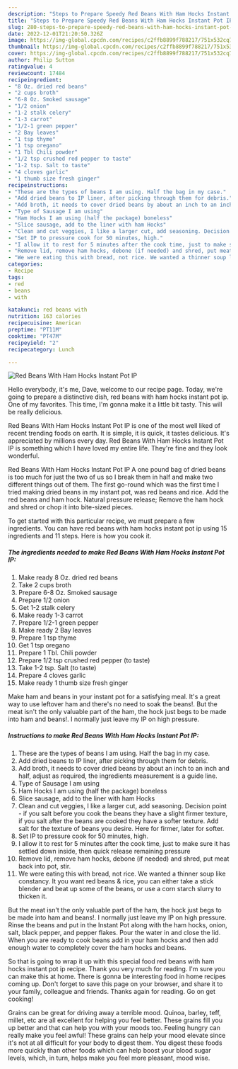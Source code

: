 ```yaml
---
description: "Steps to Prepare Speedy Red Beans With Ham Hocks Instant Pot IP"
title: "Steps to Prepare Speedy Red Beans With Ham Hocks Instant Pot IP"
slug: 280-steps-to-prepare-speedy-red-beans-with-ham-hocks-instant-pot-ip
date: 2022-12-01T21:20:50.326Z
image: https://img-global.cpcdn.com/recipes/c2ffb8899f788217/751x532cq70/red-beans-with-ham-hocks-instant-pot-ip-recipe-main-photo.jpg
thumbnail: https://img-global.cpcdn.com/recipes/c2ffb8899f788217/751x532cq70/red-beans-with-ham-hocks-instant-pot-ip-recipe-main-photo.jpg
cover: https://img-global.cpcdn.com/recipes/c2ffb8899f788217/751x532cq70/red-beans-with-ham-hocks-instant-pot-ip-recipe-main-photo.jpg
author: Philip Sutton
ratingvalue: 4
reviewcount: 17484
recipeingredient:
- "8 Oz. dried red beans"
- "2 cups broth"
- "6-8 Oz. Smoked sausage"
- "1/2 onion"
- "1-2 stalk celery"
- "1-3 carrot"
- "1/2-1 green pepper"
- "2 Bay leaves"
- "1 tsp thyme"
- "1 tsp oregano"
- "1 Tbl Chili powder"
- "1/2 tsp crushed red pepper to taste"
- "1-2 tsp. Salt to taste"
- "4 cloves garlic"
- "1 thumb size fresh ginger"
recipeinstructions:
- "These are the types of beans I am using. Half the bag in my case."
- "Add dried beans to IP liner, after picking through them for debris."
- "Add broth, it needs to cover dried beans by about an inch to an inch and half, adjust as required, the ingredients measurement is a guide line."
- "Type of Sausage I am using"
- "Ham Hocks I am using (half the package) boneless"
- "Slice sausage, add to the liner with ham Hocks"
- "Clean and cut veggies, I like a larger cut, add seasoning. Decision point - if you salt before you cook the beans they have a slight firmer texture, if you salt after the beans are cooked they have a softer texture. Add salt for the texture of beans you desire. Here for firmer, later for softer."
- "Set IP to pressure cook for 50 minutes, high."
- "I allow it to rest for 5 minutes after the cook time, just to make sure it has settled down inside, then quick release remaining pressure"
- "Remove lid, remove ham hocks, debone (if needed) and shred, put meat back into pot, stir."
- "We were eating this with bread, not rice. We wanted a thinner soup like constancy. It you want red beans &amp; rice, you can either take a stick blender and beat up some of the beans, or use a corn starch slurry to thicken it."
categories:
- Recipe
tags:
- red
- beans
- with

katakunci: red beans with 
nutrition: 163 calories
recipecuisine: American
preptime: "PT11M"
cooktime: "PT47M"
recipeyield: "2"
recipecategory: Lunch

---
```



![Red Beans With Ham Hocks Instant Pot IP](https://img-global.cpcdn.com/recipes/c2ffb8899f788217/751x532cq70/red-beans-with-ham-hocks-instant-pot-ip-recipe-main-photo.jpg)

Hello everybody, it's me, Dave, welcome to our recipe page. Today, we're going to prepare a distinctive dish, red beans with ham hocks instant pot ip. One of my favorites. This time, I'm gonna make it a little bit tasty. This will be really delicious.

Red Beans With Ham Hocks Instant Pot IP is one of the most well liked of recent trending foods on earth. It is simple, it is quick, it tastes delicious. It's appreciated by millions every day. Red Beans With Ham Hocks Instant Pot IP is something which I have loved my entire life. They're fine and they look wonderful.

Red Beans With Ham Hocks Instant Pot IP A one pound bag of dried beans is too much for just the two of us so I break them in half and make two different things out of them. The first go-round which was the first time I tried making dried beans in my instant pot, was red beans and rice. Add the red beans and ham hock. Natural pressure release; Remove the ham hock and shred or chop it into bite-sized pieces.


To get started with this particular recipe, we must prepare a few ingredients. You can have red beans with ham hocks instant pot ip using 15 ingredients and 11 steps. Here is how you cook it.

<!--inarticleads1-->

##### The ingredients needed to make Red Beans With Ham Hocks Instant Pot IP:

1. Make ready 8 Oz. dried red beans
1. Take 2 cups broth
1. Prepare 6-8 Oz. Smoked sausage
1. Prepare 1/2 onion
1. Get 1-2 stalk celery
1. Make ready 1-3 carrot
1. Prepare 1/2-1 green pepper
1. Make ready 2 Bay leaves
1. Prepare 1 tsp thyme
1. Get 1 tsp oregano
1. Prepare 1 Tbl. Chili powder
1. Prepare 1/2 tsp crushed red pepper (to taste)
1. Take 1-2 tsp. Salt (to taste)
1. Prepare 4 cloves garlic
1. Make ready 1 thumb size fresh ginger


Make ham and beans in your instant pot for a satisfying meal. It&#39;s a great way to use leftover ham and there&#39;s no need to soak the beans!. But the meat isn&#39;t the only valuable part of the ham, the hock just begs to be made into ham and beans!. I normally just leave my IP on high pressure. 

<!--inarticleads2-->

##### Instructions to make Red Beans With Ham Hocks Instant Pot IP:

1. These are the types of beans I am using. Half the bag in my case.
1. Add dried beans to IP liner, after picking through them for debris.
1. Add broth, it needs to cover dried beans by about an inch to an inch and half, adjust as required, the ingredients measurement is a guide line.
1. Type of Sausage I am using
1. Ham Hocks I am using (half the package) boneless
1. Slice sausage, add to the liner with ham Hocks
1. Clean and cut veggies, I like a larger cut, add seasoning. Decision point - if you salt before you cook the beans they have a slight firmer texture, if you salt after the beans are cooked they have a softer texture. Add salt for the texture of beans you desire. Here for firmer, later for softer.
1. Set IP to pressure cook for 50 minutes, high.
1. I allow it to rest for 5 minutes after the cook time, just to make sure it has settled down inside, then quick release remaining pressure
1. Remove lid, remove ham hocks, debone (if needed) and shred, put meat back into pot, stir.
1. We were eating this with bread, not rice. We wanted a thinner soup like constancy. It you want red beans &amp; rice, you can either take a stick blender and beat up some of the beans, or use a corn starch slurry to thicken it.


But the meat isn&#39;t the only valuable part of the ham, the hock just begs to be made into ham and beans!. I normally just leave my IP on high pressure. Rinse the beans and put in the Instant Pot along with the ham hocks, onion, salt, black pepper, and pepper flakes. Pour the water in and close the lid. When you are ready to cook beans add in your ham hocks and then add enough water to completely cover the ham hocks and beans. 

So that is going to wrap it up with this special food red beans with ham hocks instant pot ip recipe. Thank you very much for reading. I'm sure you can make this at home. There is gonna be interesting food in home recipes coming up. Don't forget to save this page on your browser, and share it to your family, colleague and friends. Thanks again for reading. Go on get cooking!

Grains can be great for driving away a terrible mood. Quinoa, barley, teff, millet, etc are all excellent for helping you feel better. These grains fill you up better and that can help you with your moods too. Feeling hungry can really make you feel awful! These grains can help your mood elevate since it's not at all difficult for your body to digest them. You digest these foods more quickly than other foods which can help boost your blood sugar levels, which, in turn, helps make you feel more pleasant, mood wise.
